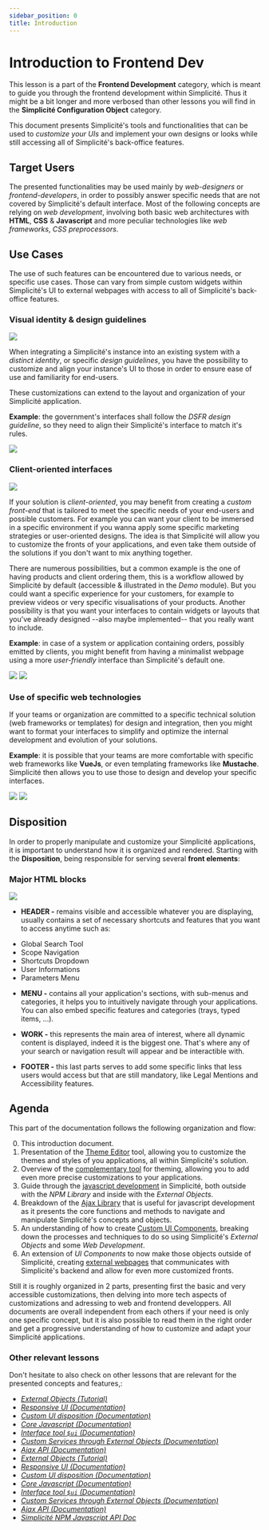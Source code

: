 ```yaml
---
sidebar_position: 0
title: Introduction
---
```


Introduction to Frontend Dev
============================

<div class="warning">
    This lesson is a part of the <b>Frontend Development</b> category, which is meant to guide you through the frontend development within Simplicité. Thus it might be a bit longer and more verbosed than other lessons you will find in the <b>Simplicité Configuration Object</b> category.
</div>

This document presents Simplicité's tools and functionalities that can be used to *customize your UIs* and implement your own designs or looks while still accessing all of Simplicité's back-office features.

## Target Users

The presented functionalities may be used mainly by *web-designers* or *frontend-developers*, in order to possibly answer specific needs that are not covered by Simplicité's default interface.
Most of the following concepts are relying on *web development*, involving both basic web architectures with **HTML**, **CSS** & **Javascript** and more peculiar technologies like *web frameworks*, *CSS preprocessors*.

## Use Cases

The use of such features can be encountered due to various needs, or specific use cases. Those can vary from simple custom widgets within Simplicité's UI to external webpages with access to all of Simplicité's back-office features.

### Visual identity & design guidelines

![](img/introduction/identity-guidelines.png)

When integrating a Simplicité's instance into an existing system with a *distinct identity*, or specific *design guidelines*, you have the possibility to customize and align your instance's UI to those in order to ensure ease of use and familiarity for end-users.

These customizations can extend to the layout and organization of your Simplicité application.

**Example**: the government's interfaces shall follow the *DSFR design guideline*, so they need to align their Simplicité's interface to match it's rules.

![](img/introduction/dsfr-simplicite.png)

### Client-oriented interfaces

![](img/introduction/client-oriented-webpage.png)

If your solution is *client-oriented*, you may benefit from creating a *custom front-end* that is tailored to meet the specific needs of your end-users and possible customers. For example you can want your client to be immersed in a specific environment if you wanna apply some specific marketing strategies or user-oriented designs. The idea is that Simplicité will allow you to customize the fronts of your applications, and even take them outside of the solutions if you don't want to mix anything together. 

There are numerous possibilities, but a common example is the one of having products and client ordering them, this is a workflow allowed by Simplicité by default (accessible & illustrated in the *Demo* module). But you could want a specific experience for your customers, for example to preview videos or very specific visualisations of your products. Another possibility is that you want your interfaces to contain widgets or layouts that you've already designed --also maybe implemented-- that you really want to include.

**Example**: in case of a system or application containing orders, possibly emitted by clients, you might benefit from having a minimalist webpage using a more *user-friendly* interface than Simplicité's default one.

![](img/introduction/order-internal-page.png)
![](img/introduction/order-external-page.png)


### Use of specific web technologies

If your teams or organization are committed to a specific technical solution (web frameworks or templates) for design and integration, then you might want to format your interfaces to simplify and optimize the internal development and evolution of your solutions.

**Example**: it is possible that your teams are more comfortable with specific web frameworks like **VueJs**, or even templating frameworks like **Mustache**. Simplicité then allows you to use those to design and develop your specific interfaces.

![](img/introduction/vue-webpage.png)
![](img/introduction/mustache-webpage.png)

## Disposition

In order to properly manipulate and customize your Simplicité applications, it is important to understand how it is organized and rendered. Starting with the **Disposition**, being responsible for serving several **front elements**:

### Major HTML blocks

![](img/introduction/disposition-schema.png)

* **HEADER -** remains visible and accessible whatever you are displaying, usually contains a set of necessary shortcuts and features that you want to access anytime such as:
- Global Search Tool
- Scope Navigation
- Shortcuts Dropdown
- User Informations
- Parameters Menu

* **MENU -** contains all your application's sections, with sub-menus and categories, it helps you to intuitively navigate through your applications. You can also embed specific features and categories (trays, typed items, ...).

* **WORK -** this represents the main area of interest, where all dynamic content is displayed, indeed it is the biggest one. That's where any of your search or navigation result will appear and be interactible with.

* **FOOTER -** this last parts serves to add some specific links that less users would access but that are still mandatory, like Legal Mentions and Accessibility features.

## Agenda

This part of the documentation follows the following organization and flow:

0) This introduction document.
1) Presentation of the [Theme Editor](/docs/documentation/front/theme) tool, allowing you to customize the themes and styles of you applications, all within Simplicité's solution.
2) Overview of the [complementary tool](/docs/documentation/front/styles) for theming, allowing you to add even more precise customizations to your applications.
3) Guide through the [javascript development](/docs/documentation/front/javascript-dev) in Simplicité, both outside with the *NPM Library* and inside with the *External Objects*.
4) Breakdown of the [Ajax Library](/docs/documentation/front/lib-ajax) that is useful for javascript development as it presents the core functions and methods to navigate and manipulate Simplicité's concepts and objects.
5) An understanding of how to create [Custom UI Components](/docs/documentation/front/ui-components), breaking down the processes and techniques to do so using Simplicité's  *External Objects* and some *Web Development*.
6) An extension of *UI Components* to now make those objects outside of Simplicité, creating [external webpages](/docs/documentation/front/web-page) that communicates with Simplicité's backend and allow for even more customized fronts.

Still it is roughly organized in 2 parts, presenting first the basic and very accessible customizations, then delving into more tech aspects of customizations and adressing to web and frontend developpers. All documents are overall independent from each others if your need is only one specific concept, but it is also possible to read them in the right order and get a progressive understanding of how to customize and adapt your Simplicité applications.

### Other relevant lessons

Don't hesitate to also check on other lessons that are relevant for the presented concepts and features,: 

* [*External Objects (Tutorial)*](/docs/tutorial/development/external-object)  
* [*Responsive UI (Documentation)*](/docs/documentation/ui/responsive)  
* [*Custom UI disposition (Documentation)*](/docs/documentation/core/disposition-code-examples)  
* [*Core Javascript (Documentation)*](/docs/documentation/core/javascript-code-examples)  
* [*Interface tool `$ui` (Documentation)*](/docs/documentation/core/ui-tools-code-examples)  
* [*Custom Services through External Objects (Documentation)*](/docs/documentation/integration/webservices/custom-services)  
* [*Ajax API (Documentation)*](/docs/documentation/integration/librairies/ajax-api)  
* [*External Objects (Tutorial)*](/docs/tutorial/development/external-object)  
* [*Responsive UI (Documentation)*](/docs/documentation/ui/responsive)  
* [*Custom UI disposition (Documentation)*](/docs/documentation/core/disposition-code-examples)  
* [*Core Javascript (Documentation)*](/docs/documentation/core/javascript-code-examples)  
* [*Interface tool `$ui` (Documentation)*](/docs/documentation/core/ui-tools-code-examples)  
* [*Custom Services through External Objects (Documentation)*](/docs/documentation/integration/webservices/custom-services)  
* [*Ajax API (Documentation)*](/docs/documentation/integration/librairies/ajax-api)  
* [*Simplicité NPM Javascript API Doc*](https://simplicitesoftware.github.io/javascript-api/)
